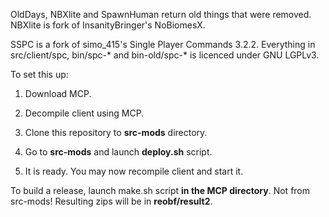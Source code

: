 OldDays, NBXlite and SpawnHuman return old things that were removed.
NBXlite is fork of InsanityBringer's NoBiomesX.

SSPC is a fork of simo_415's Single Player Commands 3.2.2.
Everything in src/client/spc, bin/spc-* and bin-old/spc-* is licenced under GNU LGPLv3.

To set this up:

1.  Download MCP.

2.  Decompile client using MCP.

3.  Clone this repository to **src-mods** directory.

4.  Go to **src-mods** and launch **deploy.sh** script.

5.  It is ready. You may now recompile client and start it.

To build a release, launch make.sh script **in the MCP directory**. Not from src-mods!
Resulting zips will be in **reobf/result2**.